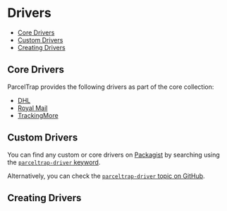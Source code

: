# Drivers

- [Core Drivers](#core-drivers)
- [Custom Drivers](#custom-drivers)
- [Creating Drivers](#creating-drivers)

<a name="core-drivers"></a>
## Core Drivers

ParcelTrap provides the following drivers as part of the core collection:

- [DHL](driver-dhl.md)
- [Royal Mail](driver-royal-mail.md)
- [TrackingMore](driver-trackingmore.md)

<a name="custom-drivers"></a>
## Custom Drivers

You can find any custom or core drivers on [Packagist][packagist] by searching using the [`parceltrap-driver` keyword][packagist-drivers].

Alternatively, you can check the [`parceltrap-driver` topic on GitHub][github-drivers].

<a name="creating-drivers"></a>
## Creating Drivers

[github-drivers]: https://github.com/topics/parceltrap-driver
[packagist]: https://packagist.org
[packagist-drivers]: https://packagist.org/explore?tags=parceltrap%20driver
